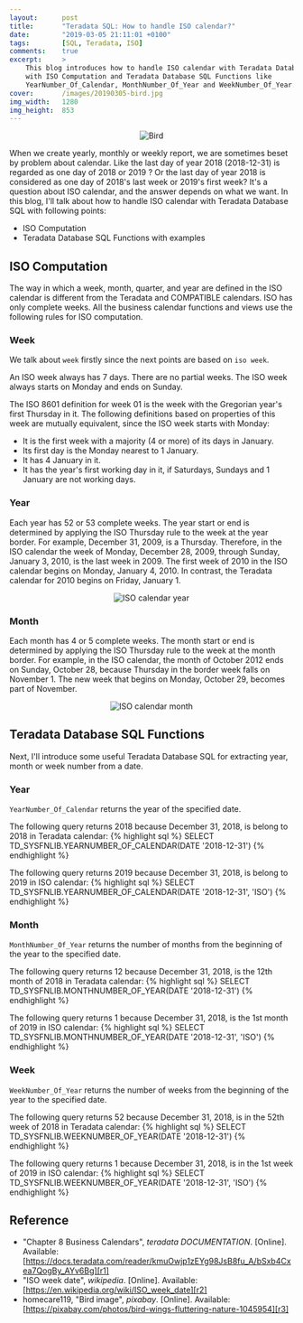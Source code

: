 ```yaml
---
layout:      post
title:       "Teradata SQL: How to handle ISO calendar?"
date:        "2019-03-05 21:11:01 +0100"
tags:        [SQL, Teradata, ISO]
comments:    true
excerpt:     >
    This blog introduces how to handle ISO calendar with Teradata Database SQL
    with ISO Computation and Teradata Database SQL Functions like
    YearNumber_Of_Calendar, MonthNumber_Of_Year and WeekNumber_Of_Year.
cover:       /images/20190305-bird.jpg
img_width:   1280
img_height:  853
---
```


<p align="center">
  <img alt="Bird"
  src="{{ site.baseurl }}/images/20190305-bird.jpg"/>
</p>

When we create yearly, monthly or weekly report, we are sometimes beset by
problem about calendar. Like the last day of year 2018 (2018-12-31) is regarded
as one day of 2018 or 2019 ? Or the last day of year 2018 is considered as one
day of 2018's last week or 2019's first week? It's a question about ISO
calendar, and the answer depends on what we want. In this blog, I'll talk about
how to handle ISO calendar with Teradata Database SQL with following points:

- ISO Computation
- Teradata Database SQL Functions with examples

## ISO Computation
The way in which a week, month, quarter, and year are defined in the ISO
calendar is different from the Teradata and COMPATIBLE calendars. ISO has only
complete weeks. All the business calendar functions and views use the following
rules for ISO computation.

### Week
We talk about `week` firstly since the next points are based on `iso week`.

An ISO week always has 7 days. There are no partial weeks. The ISO week always
starts on Monday and ends on Sunday.

The ISO 8601 definition for week 01 is the week with the Gregorian year's first
Thursday in it. The following definitions based on properties of this week are
mutually equivalent, since the ISO week starts with Monday:

- It is the first week with a majority (4 or more) of its days in January.
- Its first day is the Monday nearest to 1 January.
- It has 4 January in it.
- It has the year's first working day in it, if Saturdays, Sundays and 1
January are not working days.

### Year
Each year has 52 or 53 complete weeks. The year start or end is determined by
applying the ISO Thursday rule to the week at the year border. For example,
December 31, 2009, is a Thursday. Therefore, in the ISO calendar the week of
Monday, December 28, 2009, through Sunday, January 3, 2010, is the last week
in 2009. The first week of 2010 in the ISO calendar begins on Monday, January
4, 2010. In contrast, the Teradata calendar for 2010 begins on Friday, January 1.

<p align="center">
  <img alt="ISO calendar year"
  src="{{ site.baseurl }}/images/20190305-iso-year.jpg"/>
</p>

### Month
Each month has 4 or 5 complete weeks. The month start or end is determined by
applying the ISO Thursday rule to the week at the month border. For example, in
the ISO calendar, the month of October 2012 ends on Sunday, October 28, because
Thursday in the border week falls on November 1. The new week that begins on
Monday, October 29, becomes part of November.

<p align="center">
  <img alt="ISO calendar month"
  src="{{ site.baseurl }}/images/20190305-iso-month.jpg"/>
</p>

## Teradata Database SQL Functions
Next, I'll introduce some useful Teradata Database SQL for extracting year,
month or week number from a date.

### Year
`YearNumber_Of_Calendar` returns the year of the specified date.

The following query returns 2018 because December 31, 2018, is belong to 2018
in Teradata calendar:
{% highlight sql %}
SELECT TD_SYSFNLIB.YEARNUMBER_OF_CALENDAR(DATE '2018-12-31')
{% endhighlight %}

The following query returns 2019 because December 31, 2018, is belong to 2019
in ISO calendar:
{% highlight sql %}
SELECT TD_SYSFNLIB.YEARNUMBER_OF_CALENDAR(DATE '2018-12-31', 'ISO')
{% endhighlight %}

### Month
`MonthNumber_Of_Year` returns the number of months from the beginning of the
year to the specified date.

The following query returns 12 because December 31, 2018, is the 12th month of
2018 in Teradata calendar:
{% highlight sql %}
SELECT TD_SYSFNLIB.MONTHNUMBER_OF_YEAR(DATE '2018-12-31')
{% endhighlight %}

The following query returns 1 because December 31, 2018, is the 1st month of
2019 in ISO calendar:
{% highlight sql %}
SELECT TD_SYSFNLIB.MONTHNUMBER_OF_YEAR(DATE '2018-12-31', 'ISO')
{% endhighlight %}

### Week
`WeekNumber_Of_Year` returns the number of weeks from the beginning of the year
to the specified date.

The following query returns 52 because December 31, 2018, is in the 52th week of
2018 in Teradata calendar:
{% highlight sql %}
SELECT TD_SYSFNLIB.WEEKNUMBER_OF_YEAR(DATE '2018-12-31')
{% endhighlight %}

The following query returns 1 because December 31, 2018, is in the 1st week of
2019 in ISO calendar:
{% highlight sql %}
SELECT TD_SYSFNLIB.WEEKNUMBER_OF_YEAR(DATE '2018-12-31', 'ISO')
{% endhighlight %}

## Reference
- "Chapter 8 Business Calendars", _teradata DOCUMENTATION_. [Online]. Available: [https://docs.teradata.com/reader/kmuOwjp1zEYg98JsB8fu_A/bSxb4Cxea7QogBy_AYv6Bg][r1]
- "ISO week date", _wikipedia_. [Online]. Available: [https://en.wikipedia.org/wiki/ISO_week_date][r2]
- homecare119, "Bird image", _pixabay_. [Online]. Available: [https://pixabay.com/photos/bird-wings-fluttering-nature-1045954][r3]

[r1]: https://docs.teradata.com/reader/kmuOwjp1zEYg98JsB8fu_A/bSxb4Cxea7QogBy_AYv6Bg
[r2]: https://en.wikipedia.org/wiki/ISO_week_date
[r3]: https://pixabay.com/photos/bird-wings-fluttering-nature-1045954
